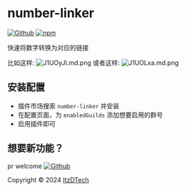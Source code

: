 # number-linker

[![Github](https://img.shields.io/badge/GitHub-100000?style=for-the-badge&logo=github&logoColor=white)](https://github.com/itzdtech/koishi-plugin-number-linker) [![npm](https://img.shields.io/npm/v/koishi-plugin-number-linker?style=flat-square)](https://www.npmjs.com/package/koishi-plugin-number-linker)

快速将数字转换为对应的链接

比如这样:
![J1UOyJI.md.png](https://iili.io/J1UOyJI.md.png)
或者这样:
![J1UOLxa.md.png](https://iili.io/J1UOLxa.md.png)

## 安装配置
 - 插件市场搜索 `number-linker` 并安装
 - 在配置页面，为 `enabledGuilds` 添加想要启用的群号
 - 启用插件即可

## 想要新功能？
pr welcome [![Github](https://img.shields.io/badge/GitHub-100000?style=for-the-badge&logo=github&logoColor=white)](https://github.com/itzdtech/koishi-plugin-number-linker)

Copyright © 2024 [ItzDTech](https://dev.itzdrli.com)